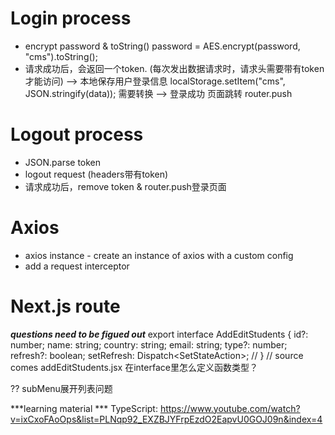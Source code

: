 # Login process
* encrypt password & toString()
    password = AES.encrypt(password, "cms").toString();
* 请求成功后，会返回一个token. (每次发出数据请求时，请求头需要带有token才能访问)
    --> 本地保存用户登录信息 
        localStorage.setItem("cms", JSON.stringify(data)); 需要转换
    --> 登录成功 页面跳转 
        router.push

# Logout process
* JSON.parse token 
* logout request (headers带有token)
* 请求成功后，remove token & router.push登录页面

# Axios
* axios instance - create an instance of axios with a custom config
* add a request interceptor

# Next.js route



***questions need to be figued out***
export interface AddEditStudents {
    id?: number;
    name: string;
    country: string;
    email: string;
    type?: number;
    refresh?: boolean;
    setRefresh: Dispatch<SetStateAction<boolean>>; // 
} // source comes addEditStudents.jsx
在interface里怎么定义函数类型？

?? subMenu展开列表问题



***learning material ***
TypeScript: 
https://www.youtube.com/watch?v=ixCxoFAoOps&list=PLNqp92_EXZBJYFrpEzdO2EapvU0GOJ09n&index=4